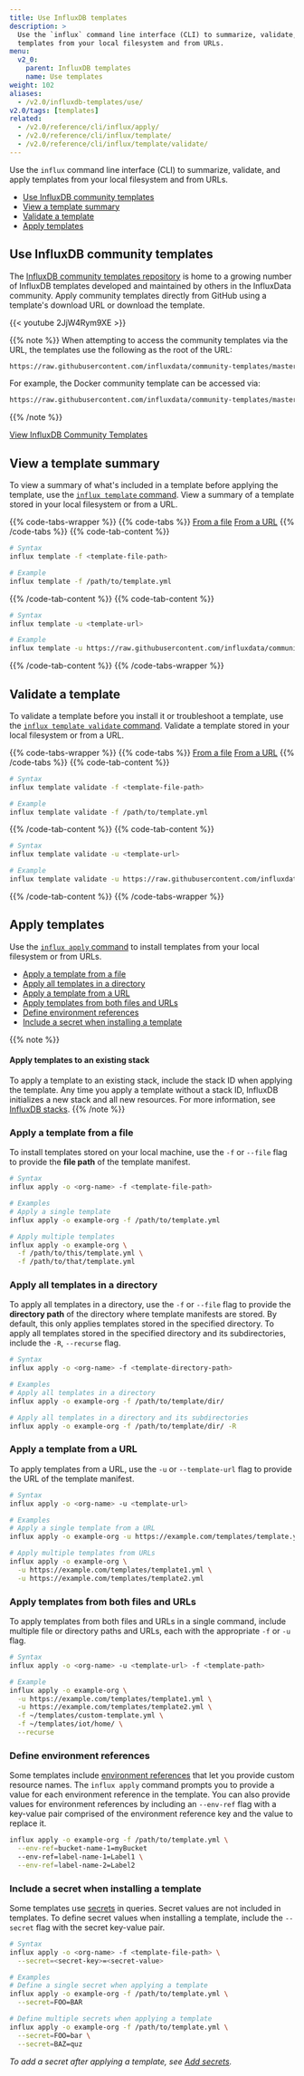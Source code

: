 ```yaml
---
title: Use InfluxDB templates
description: >
  Use the `influx` command line interface (CLI) to summarize, validate, and apply
  templates from your local filesystem and from URLs.
menu:
  v2_0:
    parent: InfluxDB templates
    name: Use templates
weight: 102
aliases:
  - /v2.0/influxdb-templates/use/
v2.0/tags: [templates]
related:
  - /v2.0/reference/cli/influx/apply/
  - /v2.0/reference/cli/influx/template/
  - /v2.0/reference/cli/influx/template/validate/
---
```


Use the `influx` command line interface (CLI) to summarize, validate, and apply
templates from your local filesystem and from URLs.

- [Use InfluxDB community templates](#use-influxdb-community-templates)
- [View a template summary](#view-a-template-summary)
- [Validate a template](#validate-a-template)
- [Apply templates](#apply-templates)


## Use InfluxDB community templates
The [InfluxDB community templates repository](https://github.com/influxdata/community-templates/)
is home to a growing number of InfluxDB templates developed and maintained by
others in the InfluxData community.
Apply community templates directly from GitHub using a template's download URL
or download the template.

{{< youtube 2JjW4Rym9XE >}}

{{% note %}}
When attempting to access the community templates via the URL, the templates use the following
as the root of the URL:

```sh
https://raw.githubusercontent.com/influxdata/community-templates/master/
```

For example, the Docker community template can be accessed via:

```sh
https://raw.githubusercontent.com/influxdata/community-templates/master/docker/docker.yml
```
{{% /note %}}

<a class="btn" href="https://github.com/influxdata/community-templates/" target="\_blank">View InfluxDB Community Templates</a>

## View a template summary
To view a summary of what's included in a template before applying the template,
use the [`influx template` command](/v2.0/reference/cli/influx/template/).
View a summary of a template stored in your local filesystem or from a URL.

{{% code-tabs-wrapper %}}
{{% code-tabs %}}
[From a file](#)
[From a URL](#)
{{% /code-tabs %}}
{{% code-tab-content %}}
```sh
# Syntax
influx template -f <template-file-path>

# Example
influx template -f /path/to/template.yml
```
{{% /code-tab-content %}}
{{% code-tab-content %}}
```sh
# Syntax
influx template -u <template-url>

# Example
influx template -u https://raw.githubusercontent.com/influxdata/community-templates/master/linux_system/linux_system.yml
```
{{% /code-tab-content %}}
{{% /code-tabs-wrapper %}}

## Validate a template
To validate a template before you install it or troubleshoot a template, use
the [`influx template validate` command](/v2.0/reference/cli/influx/template/validate/).
Validate a template stored in your local filesystem or from a URL.

{{% code-tabs-wrapper %}}
{{% code-tabs %}}
[From a file](#)
[From a URL](#)
{{% /code-tabs %}}
{{% code-tab-content %}}
```sh
# Syntax
influx template validate -f <template-file-path>

# Example
influx template validate -f /path/to/template.yml
```
{{% /code-tab-content %}}
{{% code-tab-content %}}
```sh
# Syntax
influx template validate -u <template-url>

# Example
influx template validate -u https://raw.githubusercontent.com/influxdata/community-templates/master/linux_system/linux_system.yml
```
{{% /code-tab-content %}}
{{% /code-tabs-wrapper %}}

## Apply templates
Use the [`influx apply` command](/v2.0/reference/cli/influx/apply/) to install templates
from your local filesystem or from URLs.

- [Apply a template from a file](#apply-a-template-from-a-file)
- [Apply all templates in a directory](#apply-all-templates-in-a-directory)
- [Apply a template from a URL](#apply-a-template-from-a-url)
- [Apply templates from both files and URLs](#apply-templates-from-both-files-and-urls)
- [Define environment references](#define-environment-references)
- [Include a secret when installing a template](#include-a-secret-when-installing-a-template)

{{% note %}}
#### Apply templates to an existing stack
To apply a template to an existing stack, include the stack ID when applying the template.
Any time you apply a template without a stack ID, InfluxDB initializes a new stack
and all new resources.
For more information, see [InfluxDB stacks](/v2.0/influxdb-templates/stacks/).
{{% /note %}}

### Apply a template from a file
To install templates stored on your local machine, use the `-f` or `--file` flag
to provide the **file path** of the template manifest.

```sh
# Syntax
influx apply -o <org-name> -f <template-file-path>

# Examples
# Apply a single template
influx apply -o example-org -f /path/to/template.yml

# Apply multiple templates
influx apply -o example-org \
  -f /path/to/this/template.yml \
  -f /path/to/that/template.yml
```

### Apply all templates in a directory
To apply all templates in a directory, use the `-f` or `--file` flag to provide
the **directory path** of the directory where template manifests are stored.
By default, this only applies templates stored in the specified directory.
To apply all templates stored in the specified directory and its subdirectories,
include the `-R`, `--recurse` flag.

```sh
# Syntax
influx apply -o <org-name> -f <template-directory-path>

# Examples
# Apply all templates in a directory
influx apply -o example-org -f /path/to/template/dir/

# Apply all templates in a directory and its subdirectories
influx apply -o example-org -f /path/to/template/dir/ -R
```

### Apply a template from a URL
To apply templates from a URL, use the `-u` or `--template-url` flag to provide the URL
of the template manifest.

```sh
# Syntax
influx apply -o <org-name> -u <template-url>

# Examples
# Apply a single template from a URL
influx apply -o example-org -u https://example.com/templates/template.yml

# Apply multiple templates from URLs
influx apply -o example-org \
  -u https://example.com/templates/template1.yml \
  -u https://example.com/templates/template2.yml
```

### Apply templates from both files and URLs
To apply templates from both files and URLs in a single command, include multiple
file or directory paths and URLs, each with the appropriate `-f` or `-u` flag.

```sh
# Syntax
influx apply -o <org-name> -u <template-url> -f <template-path>

# Example
influx apply -o example-org \
  -u https://example.com/templates/template1.yml \
  -u https://example.com/templates/template2.yml \
  -f ~/templates/custom-template.yml \
  -f ~/templates/iot/home/ \
  --recurse
```

### Define environment references
Some templates include [environment references](/v2.0/influxdb-templates/create/#include-user-definable-resource-names) that let you provide custom resource names.
The `influx apply` command prompts you to provide a value for each environment
reference in the template.
You can also provide values for environment references by including an `--env-ref`
flag with a key-value pair comprised of the environment reference key and the
value to replace it.

```sh
influx apply -o example-org -f /path/to/template.yml \
  --env-ref=bucket-name-1=myBucket
  --env-ref=label-name-1=Label1 \
  --env-ref=label-name-2=Label2
```

### Include a secret when installing a template
Some templates use [secrets](/v2.0/security/secrets/) in queries.
Secret values are not included in templates.
To define secret values when installing a template, include the `--secret` flag
with the secret key-value pair.

```sh
# Syntax
influx apply -o <org-name> -f <template-file-path> \
  --secret=<secret-key>=<secret-value>

# Examples
# Define a single secret when applying a template
influx apply -o example-org -f /path/to/template.yml \
  --secret=FOO=BAR

# Define multiple secrets when applying a template
influx apply -o example-org -f /path/to/template.yml \
  --secret=FOO=bar \
  --secret=BAZ=quz
```

_To add a secret after applying a template, see [Add secrets](/v2.0/security/secrets/manage-secrets/add/)._
